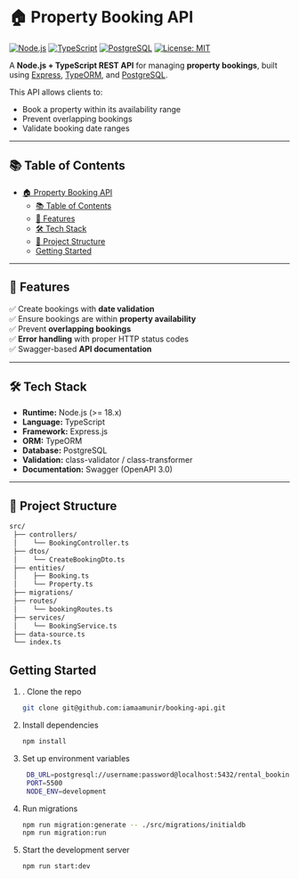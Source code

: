 # 🏠 Property Booking API

[![Node.js](https://img.shields.io/badge/node-%3E%3D18-green)](https://nodejs.org/)
[![TypeScript](https://img.shields.io/badge/TypeScript-5.x-blue?logo=typescript)](https://www.typescriptlang.org/)
[![PostgreSQL](https://img.shields.io/badge/PostgreSQL-15-blue?logo=postgresql)](https://www.postgresql.org/)
[![License: MIT](https://img.shields.io/badge/License-MIT-yellow.svg)](LICENSE)

A **Node.js + TypeScript REST API** for managing **property bookings**, built using [Express](https://expressjs.com/), [TypeORM](https://typeorm.io/), and [PostgreSQL](https://www.postgresql.org/).  

This API allows clients to:
- Book a property within its availability range
- Prevent overlapping bookings
- Validate booking date ranges

---

## 📚 Table of Contents
- [🏠 Property Booking API](#-property-booking-api)
  - [📚 Table of Contents](#-table-of-contents)
  - [🚀 Features](#-features)
  - [🛠 Tech Stack](#-tech-stack)
  - [📂 Project Structure](#-project-structure)
  - [Getting Started](#getting-started)

---

## 🚀 Features
✅ Create bookings with **date validation**  
✅ Ensure bookings are within **property availability**  
✅ Prevent **overlapping bookings**  
✅ **Error handling** with proper HTTP status codes  
✅ Swagger-based **API documentation**  

---

## 🛠 Tech Stack
- **Runtime:** Node.js (>= 18.x)
- **Language:** TypeScript
- **Framework:** Express.js
- **ORM:** TypeORM
- **Database:** PostgreSQL
- **Validation:** class-validator / class-transformer
- **Documentation:** Swagger (OpenAPI 3.0)

---

## 📂 Project Structure
```bash
src/
 ├── controllers/
 │    └── BookingController.ts
 ├── dtos/
 │    └── CreateBookingDto.ts
 ├── entities/
 │    ├── Booking.ts
 │    └── Property.ts
 ├── migrations/
 ├── routes/
 │    └── bookingRoutes.ts
 ├── services/
 │    └── BookingService.ts
 ├── data-source.ts
 └── index.ts
 ```

## Getting Started

1. . Clone the repo
   ```sh
   git clone git@github.com:iamaamunir/booking-api.git
   ```
2. Install dependencies
   ```sh
   npm install
   ```
3. Set up environment variables
   ```sh
    DB_URL=postgresql://username:password@localhost:5432/rental_booking_db?sslmode=disable
    PORT=5500
    NODE_ENV=development
4. Run migrations
   ```sh
   npm run migration:generate -- ./src/migrations/initialdb
   npm run migration:run
5. Start the development server
    ```sh
    npm run start:dev
    ```